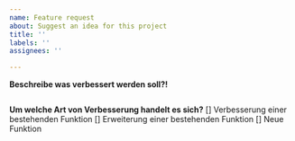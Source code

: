 ```yaml
---
name: Feature request
about: Suggest an idea for this project
title: ''
labels: ''
assignees: ''

---
```


**Beschreibe was verbessert werden soll?!**
```
```
**Um welche Art von Verbesserung handelt es sich?**
[] Verbesserung einer bestehenden Funktion
[] Erweiterung einer bestehenden Funktion
[] Neue Funktion
